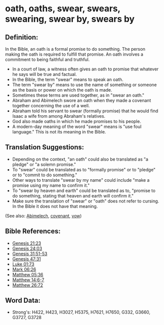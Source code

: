 # oath, oaths, swear, swears, swearing, swear by, swears by #

## Definition: ##

In the Bible, an oath is a formal promise to do something. The person making the oath is required to fulfill that promise. An oath involves a commitment to being faithful and truthful.

* In a court of law, a witness often gives an oath to promise that whatever he says will be true and factual.
* In the Bible, the term "swear" means to speak an oath.
* The term "swear by" means to use the name of something or someone as the basis or power on which the oath is made.
* Sometimes these terms are used together, as in "swear an oath."
* Abraham and Abimelech swore an oath when they made a covenant together concerning the use of a well.
* Abraham told his servant to swear (formally promise) that he would find Isaac a wife from among Abraham's relatives.
* God also made oaths in which he made promises to his people.
* A modern-day meaning of the word "swear" means is "use foul language." This is not its meaning in the Bible.

## Translation Suggestions: ##

* Depending on the context, "an oath" could also be translated as "a pledge" or "a solemn promise."
* To "swear" could be translated as to "formally promise" or to "pledge" or to "commit to do something."
* Other ways to translate "swear by my name" could include "make a promise using my name to confirm it."
* To "swear by heaven and earth" could be translated as to, "promise to do something, stating that heaven and earth will confirm it."
* Make sure the translation of "swear" or "oath" does not refer to cursing. In the Bible it does not have that meaning.

(See also: [Abimelech](../names/abimelech.md), [covenant](../kt/covenant.md), [vow](../kt/vow.md))

## Bible References: ##

* [Genesis 21:23](rc://en/tn/help/gen/21/23)
* [Genesis 24:03](rc://en/tn/help/gen/24/03)
* [Genesis 31:51-53](rc://en/tn/help/gen/31/51)
* [Genesis 47:31](rc://en/tn/help/gen/47/31)
* [Luke 01:73](rc://en/tn/help/luk/01/73)
* [Mark 06:26](rc://en/tn/help/mrk/06/26)
* [Matthew 05:36](rc://en/tn/help/mat/05/36)
* [Matthew 14:6-7](rc://en/tn/help/mat/14/06)
* [Matthew 26:72](rc://en/tn/help/mat/26/72)

## Word Data: ##

* Strong's: H422, H423, H3027, H5375, H7621, H7650, G332, G3660, G3727, G3728
